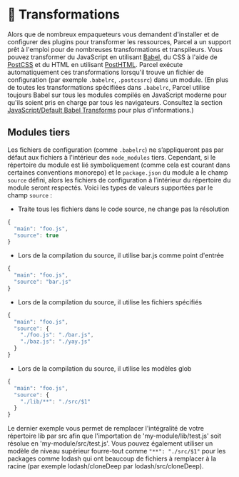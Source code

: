 # 🐠 Transformations

Alors que de nombreux empaqueteurs vous demandent d'installer et de configurer des plugins pour transformer les ressources, Parcel a un support prêt à l'emploi pour de nombreuses transformations et transpileurs. Vous pouvez transformer du JavaScript en utilisant [Babel](https://babeljs.io), du CSS à l'aide de [PostCSS](http://postcss.org) et du HTML en utilisant [PostHTML](https://github.com/posthtml/posthtml). Parcel exécute automatiquement ces transformations lorsqu'il trouve un fichier de configuration \(par exemple `.babelrc`, `.postcssrc`\) dans un module. \(En plus de toutes les transformations spécifiées dans `.babelrc`, Parcel utilise toujours Babel sur tous les modules compilés en JavaScript moderne pour qu'ils soient pris en charge par tous les navigateurs. Consultez la section [JavaScript/Default Babel Transforms](https://github.com/amymariaparker2401/website/tree/574adba7f88c1181c822d553056158f78247bbe7/src/i18n/fr/docs/javascript.html#transformations-babel-par-défaut) pour plus d'informations.\)

## Modules tiers

Les fichiers de configuration \(comme `.babelrc`\) ne s’appliqueront pas par défaut aux fichiers à l'intérieur des `node_modules` tiers. Cependant, si le répertoire du module est lié symboliquement \(comme cela est courant dans certaines conventions monorepo\) et le `package.json` du module a le champ `source` défini, alors les fichiers de configuration à l’intérieur du répertoire du module seront respectés. Voici les types de valeurs supportées par le champ `source` :

* Traite tous les fichiers dans le code source, ne change pas la résolution

```javascript
{
  "main": "foo.js",
  "source": true
}
```

* Lors de la compilation du source, il utilise bar.js comme point d'entrée

```javascript
{
  "main": "foo.js",
  "source": "bar.js"
}
```

* Lors de la compilation du source, il utilise les fichiers spécifiés

```javascript
{
  "main": "foo.js",
  "source": {
    "./foo.js": "./bar.js",
    "./baz.js": "./yay.js"
  }
}
```

* Lors de la compilation du source, il utilise les modèles glob

```javascript
{
  "main": "foo.js",
  "source": {
    "./lib/**": "./src/$1"
  }
}
```

Le dernier exemple vous permet de remplacer l'intégralité de votre répertoire lib par src afin que l'importation de 'my-module/lib/test.js' soit résolue en 'my-module/src/test.js'. Vous pouvez également utiliser un modèle de niveau supérieur fourre-tout comme `"**": "./src/$1"` pour les packages comme lodash qui ont beaucoup de fichiers à remplacer à la racine \(par exemple lodash/cloneDeep par lodash/src/cloneDeep\).


